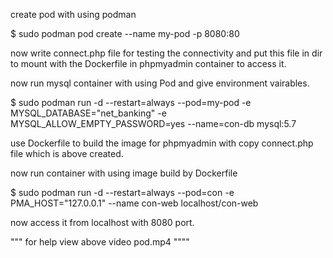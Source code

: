 create pod with using podman 

$ sudo podman pod create --name my-pod -p 8080:80

now write connect.php file for testing the connectivity and put this file in dir to mount with the Dockerfile in phpmyadmin container to access it.

<?php
$servername = "127.0.0.1" ;
$username = "root";
$password = "";

// Create connection
$conn = mysqli_connect($servername, $username, $password);

// Check connection
if (!$conn) {
  die("Connection failed: " . mysqli_connect_error());
}
echo "Connected successfully";
?>


now run mysql container with using Pod and give environment vairables.

$ sudo podman run -d --restart=always --pod=my-pod -e MYSQL_DATABASE="net_banking"  -e MYSQL_ALLOW_EMPTY_PASSWORD=yes --name=con-db mysql:5.7

use Dockerfile to build the image for phpmyadmin with copy connect.php file which is above created.


now run container with using image build by Dockerfile

$ sudo podman run -d --restart=always --pod=con   -e PMA_HOST="127.0.0.1" --name con-web localhost/con-web


now access it from localhost with 8080 port.



""" for help view above video pod.mp4 """"




